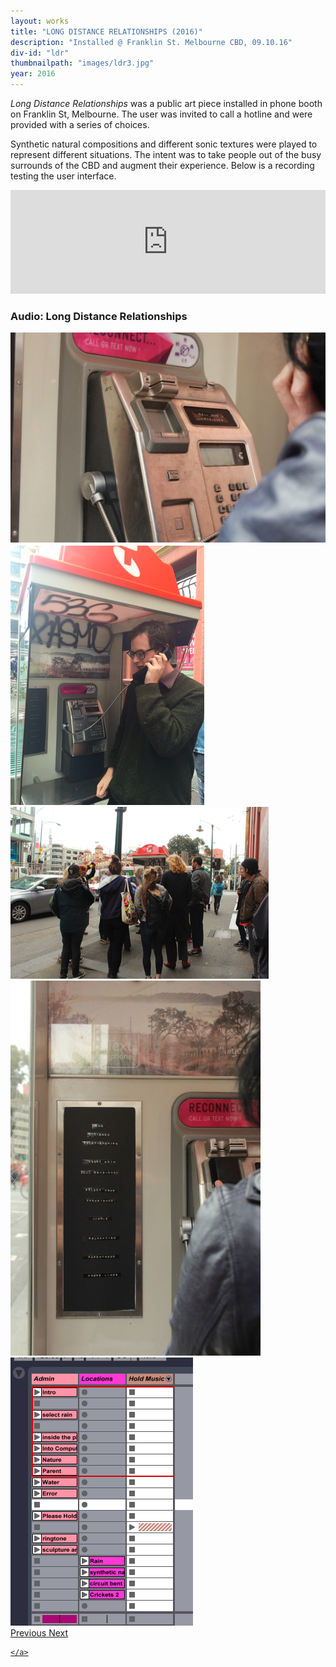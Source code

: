 ```yaml
---
layout: works
title: "LONG DISTANCE RELATIONSHIPS (2016)"
description: "Installed @ Franklin St. Melbourne CBD, 09.10.16"
div-id: "ldr"
thumbnailpath: "images/ldr3.jpg"
year: 2016
---
```



*Long Distance Relationships* was a public art piece installed in phone booth on Franklin St, Melbourne. The user was invited to call a hotline and were provided with a series of choices. 

Synthetic natural
compositions and different sonic textures were played to represent different situations. The intent was to take people out of the busy surrounds of the CBD and augment their experience. Below is a recording testing the user interface.



<iframe width="100%" height="166" scrolling="no" frameborder="no" src="https://w.soundcloud.com/player/?url=https%3A//api.soundcloud.com/tracks/284510426&amp;color=ff5500"></iframe>

### Audio: Long Distance Relationships



<div id="ldrgallery" class="carousel slide" data-ride="carousel" data-interval="false">
    <div class="carousel-inner">
        <div class="carousel-item active">
            <img class="d-block w-100" src="./images/ldr3.jpg" alt="Second slide">
        </div>
        <div class="carousel-item ">
            <img class="d-block w-100" src="./images/ldr1.png" alt="Third slide">
        </div>
        <div class="carousel-item">
            <img class="d-block w-100" src="./images/ldr2.png" alt="Fourth slide">
        </div>
        <div class="carousel-item ">
            <img class="d-block w-100" src="./images/ldr4.jpg" alt="Fourth slide">
        </div>
        <div class="carousel-item">
            <img class="d-block w-100" src="./images/ldr.png" alt="Fourth slide">
        </div>
    </div>
    <a class="carousel-control-prev" href="#ldrgallery" role="button" data-slide="prev">
        <span class="carousel-control-prev-icon" aria-hidden="true"></span>
        <span class="sr-only">Previous</span>
    </a>
    <a class="carousel-control-next" href="#ldrgallery" role="button" data-slide="next">
        <span class="carousel-control-next-icon" aria-hidden="true"></span>
        <span class="sr-only">Next</span>


    </a>
</div>

